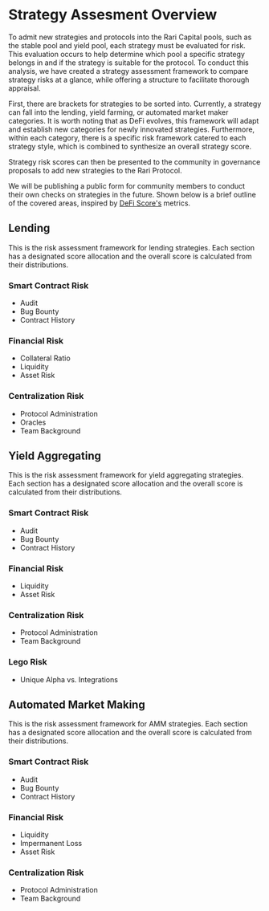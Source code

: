# Strategy Assesment Overview

To admit new strategies and protocols into the Rari Capital pools, such as the stable pool and yield pool, each strategy must be evaluated for risk. This evaluation occurs to help determine which pool a specific strategy belongs in and if the strategy is suitable for the protocol.  To conduct this analysis, we have created a strategy assessment framework to compare strategy risks at a glance, while offering a structure to facilitate thorough appraisal.

First, there are brackets for strategies to be sorted into. Currently, a strategy can fall into the lending, yield farming, or automated market maker categories. It is worth noting that as DeFi evolves, this framework will adapt and establish new categories for newly innovated strategies. Furthermore, within each category, there is a specific risk framework catered to each strategy style, which is combined to synthesize an overall strategy score.

Strategy risk scores can then be presented to the community in governance proposals to add new strategies to the Rari Protocol.

We will be publishing a public form for community members to conduct their own checks on strategies in the future. Shown below is a brief outline of the covered areas, inspired by [DeFi Score's](https://defiscore.io/) metrics.

## Lending

This is the risk assessment framework for lending strategies. Each section has a designated score allocation and the overall score is calculated from their distributions.

### Smart Contract Risk

- Audit
- Bug Bounty
- Contract History

### Financial Risk

- Collateral Ratio
- Liquidity
- Asset Risk

### Centralization Risk

- Protocol Administration
- Oracles
- Team Background

## Yield Aggregating

This is the risk assessment framework for yield aggregating strategies. Each section has a designated score allocation and the overall score is calculated from their distributions.

### Smart Contract Risk

- Audit
- Bug Bounty
- Contract History

### Financial Risk

- Liquidity
- Asset Risk

### Centralization Risk

- Protocol Administration
- Team Background

### Lego Risk

- Unique Alpha vs. Integrations

## Automated Market Making

This is the risk assessment framework for AMM strategies. Each section has a designated score allocation and the overall score is calculated from their distributions.

### Smart Contract Risk

- Audit
- Bug Bounty
- Contract History

### Financial Risk

- Liquidity
- Impermanent Loss
- Asset Risk

### Centralization Risk

- Protocol Administration
- Team Background